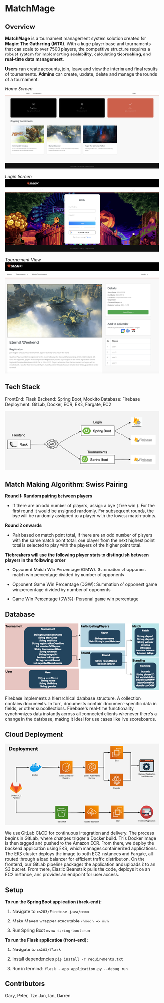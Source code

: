 # MatchMage

## Overview

**MatchMage** is a tournament management system solution created for **Magic: The Gathering (MTG)**. With a huge player base and tournaments that can scale to over 7500 players, the competitive structure requires a robust system for implementing **scalability**, calculating **tiebreaking**, and **real-time data management**.

**Users** can create accounts, join, leave and view the interim and final results of tournaments. **Admins** can create, update, delete and manage the rounds of a tournament.

*Home Screen*
![home2](images/home2.png)


*Login Screen*
![login](images/login.png)


*Tournament View*
![t2](images/t2.png)

## Tech Stack
FrontEnd: Flask
Backend: Spring Boot, Mockito
Database: Firebase
Deployment: GitLab, Docker, ECR, EKS, Fargate, EC2

![flow](images/flow.png)

## Match Making Algorithm: Swiss Pairing

**Round 1: Random pairing between players**
- If there are an odd number of players, assign a bye ( free win ). For the first round it would be assigned randomly. For subsequent rounds, the bye will be randomly assigned to a player with the lowest match-points.

**Round 2 onwards:**
- Pair based on match point total, if there are an odd number of players with the same match point total, one player from the next highest point total is selected to play with the players of the higher point total. 

**Tiebreakers will use the following player stats to distinguish between players in the following order**

- Opponent Match Win Percentage (OMW): Summation of opponent match win percentage divided by number of opponents

- Opponent Game Win Percentage (OGW): Summation of opponent game win percentage divided by number of opponents

- Game Win Percentage (GW%): Personal game win percentage


## Database

![db](images/db.png)

Firebase implements a hierarchical database structure. A collection contains documents. In turn, documents contain document-specific data in fields, or other subcollections. Firebase's real-time functionality synchronizes data instantly across all connected clients whenever there’s a change in the database, making it ideal for use cases like live scoreboards.


## Cloud Deployment

![flow](images/deployment.png)

We use GitLab CI/CD for continuous integration and delivery. The process begins in GitLab, where changes trigger a Docker build. This Docker image is then tagged and pushed to the Amazon ECR. From there, we deploy the backend application using EKS, which manages containerized applications. The EKS cluster deploys the image to both EC2 instances and Fargate, all routed through a load balancer for efficient traffic distribution. On the frontend, our GitLab pipeline packages the application and uploads it to an S3 bucket. From there, Elastic Beanstalk pulls the code, deploys it on an EC2 instance, and provides an endpoint for user access.


## Setup
**To run the Spring Boot application (back-end):**

1. Navigate to 
```cs203/Firebase-java/demo```
2. Make Maven wrapper executable
```chmodn +x mvn```

3. Run Spring Boot
```mvnw spring-boot:run```

**To run the Flask application (front-end):**

1. Navigate to 
```cs203/flask```

2. Install dependencies
```pip install -r requirements.txt```

2. Run in terminal: 
```flask --app application.py --debug run```

## Contributors

Gary, Peter, Tze Jun, Ian, Darren
